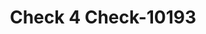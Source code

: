 ---
f_zip-code: 42718
f_state-code: KY
title: Check 4 Check-10193
f_phone: 270-789-0803
f_city-only: Campbellsville
f_address: 115 Nancy Cox Dr Campbellsville
f_location-unique-id: '10193'
slug: check-4-check-10193
updated-on: '2024-05-30T13:46:58.046Z'
created-on: '2024-05-30T13:36:59.803Z'
published-on: '2024-05-30T13:54:32.469Z'
f_city-state: cms/city/campbellsville-ky.md
f_company: cms/company/check-4-check.md
f_state: cms/state/kentucky.md
layout: '[payday-loan].html'
tags: payday-loan
---